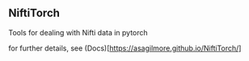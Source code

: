 ## NiftiTorch

Tools for dealing with Nifti data in pytorch

for further details, see (Docs)[https://asagilmore.github.io/NiftiTorch/]